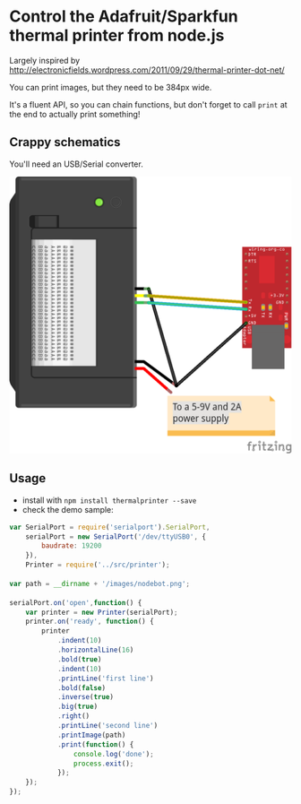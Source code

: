 # Control the Adafruit/Sparkfun thermal printer from node.js

Largely inspired by http://electronicfields.wordpress.com/2011/09/29/thermal-printer-dot-net/

You can print images, but they need to be 384px wide.

It's a fluent API, so you can chain functions, but don't forget to call `print` at the end to actually print something!

## Crappy schematics

You'll need an USB/Serial converter.

![schematics](/images/schema.png)


## Usage
- install with `npm install thermalprinter --save` 
- check the demo sample:

```js
var SerialPort = require('serialport').SerialPort,
	serialPort = new SerialPort('/dev/ttyUSB0', {
		baudrate: 19200
	}),
	Printer = require('../src/printer');

var path = __dirname + '/images/nodebot.png';

serialPort.on('open',function() {
	var printer = new Printer(serialPort);
	printer.on('ready', function() {
		printer
			.indent(10)
			.horizontalLine(16)
			.bold(true)
			.indent(10)
			.printLine('first line')
			.bold(false)
			.inverse(true)
			.big(true)
			.right()
			.printLine('second line')
			.printImage(path)
			.print(function() {
				console.log('done');
				process.exit();
			});
	});
});
```
